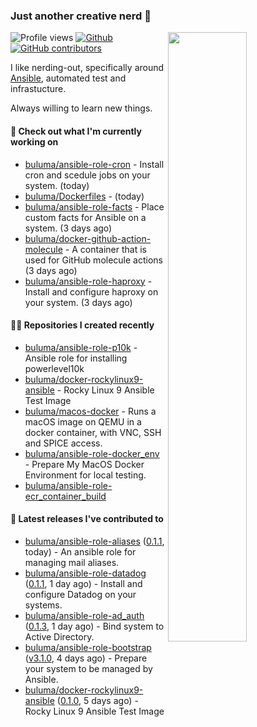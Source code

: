### Just another creative nerd 👋


![Profile views](https://gpvc.arturio.dev/buluma) <a href="https://gitstats.me/buluma">
  <img align="right" src="https://github-readme-stats.vercel.app/api?username=buluma&theme=gotham&show_icons=true" width="50%"/>
</a>
[![Github](https://img.shields.io/badge/-buluma-black?style=flat&labelColor=black&logo=github&logoColor=white&include_all_commits=true&count_private=true)](https://gitstats.me/buluma)
[![GitHub contributors](https://img.shields.io/github/contributors/buluma/badges.svg)](https://GitHub.com/buluma/badges/graphs/contributors/)

I like nerding-out, specifically around [Ansible](https://github.com/ansible/ansible), automated test and infrastucture.

Always willing to learn new things.

#### 👷 Check out what I'm currently working on

- [buluma/ansible-role-cron](https://github.com/buluma/ansible-role-cron) - Install cron and scedule jobs on your system. (today)
- [buluma/Dockerfiles](https://github.com/buluma/Dockerfiles) -  (today)
- [buluma/ansible-role-facts](https://github.com/buluma/ansible-role-facts) - Place custom facts for Ansible on a system. (3 days ago)
- [buluma/docker-github-action-molecule](https://github.com/buluma/docker-github-action-molecule) - A container that is used for GitHub molecule actions (3 days ago)
- [buluma/ansible-role-haproxy](https://github.com/buluma/ansible-role-haproxy) - Install and configure haproxy on your system. (3 days ago)

#### 👨‍💻 Repositories I created recently

- [buluma/ansible-role-p10k](https://github.com/buluma/ansible-role-p10k) - Ansible role for installing powerlevel10k
- [buluma/docker-rockylinux9-ansible](https://github.com/buluma/docker-rockylinux9-ansible) - Rocky Linux 9 Ansible Test Image
- [buluma/macos-docker](https://github.com/buluma/macos-docker) - Runs a macOS image on QEMU in a docker container, with VNC, SSH and SPICE access.
- [buluma/ansible-role-docker_env](https://github.com/buluma/ansible-role-docker_env) - Prepare My MacOS Docker Environment for local testing.
- [buluma/ansible-role-ecr_container_build](https://github.com/buluma/ansible-role-ecr_container_build)

#### 🚀 Latest releases I've contributed to

- [buluma/ansible-role-aliases](https://github.com/buluma/ansible-role-aliases) ([0.1.1](https://github.com/buluma/ansible-role-aliases/releases/tag/0.1.1), today) - An ansible role for managing mail aliases.
- [buluma/ansible-role-datadog](https://github.com/buluma/ansible-role-datadog) ([0.1.1](https://github.com/buluma/ansible-role-datadog/releases/tag/0.1.1), 1 day ago) - Install and configure Datadog on your systems.
- [buluma/ansible-role-ad_auth](https://github.com/buluma/ansible-role-ad_auth) ([0.1.3](https://github.com/buluma/ansible-role-ad_auth/releases/tag/0.1.3), 1 day ago) - Bind system to Active Directory.
- [buluma/ansible-role-bootstrap](https://github.com/buluma/ansible-role-bootstrap) ([v3.1.0](https://github.com/buluma/ansible-role-bootstrap/releases/tag/v3.1.0), 4 days ago) - Prepare your system to be managed by Ansible.
- [buluma/docker-rockylinux9-ansible](https://github.com/buluma/docker-rockylinux9-ansible) ([0.1.0](https://github.com/buluma/docker-rockylinux9-ansible/releases/tag/0.1.0), 5 days ago) - Rocky Linux 9 Ansible Test Image


